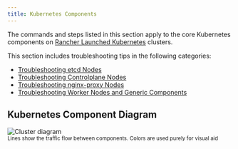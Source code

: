 ```yaml
---
title: Kubernetes Components
---
```


<head>
  <link rel="canonical" href="https://ranchermanager.docs.rancher.com/pages-for-subheaders/kubernetes-components"/>
</head>

The commands and steps listed in this section apply to the core Kubernetes components on [Rancher Launched Kubernetes](../../how-to-guides/new-user-guides/launch-kubernetes-with-rancher/launch-kubernetes-with-rancher.md) clusters.

This section includes troubleshooting tips in the following categories:

- [Troubleshooting etcd Nodes](troubleshooting-etcd-nodes.md)
- [Troubleshooting Controlplane Nodes](troubleshooting-controlplane-nodes.md)
- [Troubleshooting nginx-proxy Nodes](troubleshooting-nginx-proxy.md)
- [Troubleshooting Worker Nodes and Generic Components](troubleshooting-worker-nodes-and-generic-components.md)

## Kubernetes Component Diagram

![Cluster diagram](/img/clusterdiagram.svg)<br/>
<sup>Lines show the traffic flow between components. Colors are used purely for visual aid</sup>